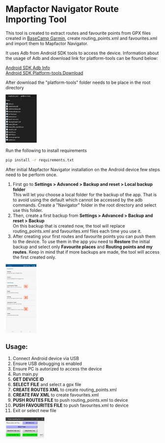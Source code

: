# Mapfactor Navigator Route Importing Tool

This tool is created to extract routes and favourite points from GPX files created
in [BaseCamp Garmin](https://www.garmin.com/en-US/software/basecamp/), create routing_points.xml and favourites.xml and import them to Mapfactor Navigator.

It uses Adb from Android SDK tools to access the device. Information about the usage of
Adb and download link for platform-tools can be found below:<br />

[Android SDK Adb Info](https://developer.android.com/tools/adb)<br />
[Android SDK Platform-tools Download](https://developer.android.com/tools/releases/platform-tools)<br />

After download the "platform-tools" folder needs to be place in the root directory

<img src="images/platform-tools.png"  width="20%" height="20%"> 

Run the following to install requirements
```bash
pip install -r requirements.txt
```

After initial Mapfactor Navigator installation on the Android device few steps need to be perform once.
1. First go to **Settings > Advanced > Backup and reset > Local backup folder**<br />
	This will let you choose a local folder for the backup of the app. That is to avoid using the default
	which cannot be accessed by the adb commands. Create a "Navigator" folder in the root directory and select use this folder.
2. Then, create a first backup from **Settings > Advanced > Backup and reset > Backup**<br />
	On this backup that is created now, the tool will replace routing_points.xml and favourites.xml files each time you use it.
3. After creating your first routes and favourite points you can push them to the device. To use them in the app you need to **Restore** the initial backup and select only **Favourite places** and **Routing points and my routes**. Keep in mind that if more backups are made, the tool will access the first created only.

<img src="images/settings.png"  width="20%" height="20%">


## Usage:

1. Connect Android device via USB
2. Ensure USB debugging is enabled
3. Ensure PC is autorized to access the device
4. Run main.py
5. **GET DEVICE ID**
6. **SELECT FILE** and select a gpx file
7. **CREATE ROUTES XML** to create routing_points.xml
8. **CREATE FAV XML** to create favourites.xml
9. **PUSH ROUTES FILE** to push routing_points.xml to device
10. **PUSH FAVOURITES FILE** to push favourites.xml to device
11. Exit or select new file

<img src="images/app.png"  width="25%" height="25%">  